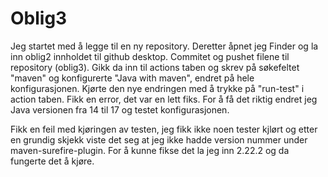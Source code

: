 # Oblig3

Jeg startet med å legge til en ny repository. Deretter åpnet jeg Finder og la inn oblig2 innholdet til github desktop. Commitet og pushet filene til repository (oblig3).
Gikk da inn til actions taben og skrev på søkefeltet "maven" og konfigurerte "Java with maven", endret på hele konfigurasjonen. 
Kjørte den nye endringen med å trykke på "run-test" i action taben. Fikk en error, det var en lett fiks. For å få det riktig endret jeg Java versionen fra 14 til 17 og testet konfigurasjonen. 

Fikk en feil med kjøringen av testen, jeg fikk ikke noen tester kjlørt og etter en grundig skjekk viste det seg at jeg ikke hadde version nummer under maven-surefire-plugin. For å kunne fikse det la jeg inn <version>2.22.2</version> og da fungerte det å kjøre.

